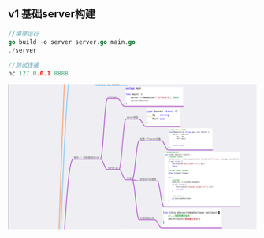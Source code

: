 ## v1 基础server构建
```go
//编译运行
go build -o server server.go main.go
./server
```
```go
//测试连接
nc 127.0.0.1 8888
```
![](./v1.png)